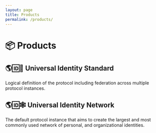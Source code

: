 ```yaml
---
layout: page
title: Products
permalink: /products/
---
```

# 📦 Products

## 🌎🆔📜 Universal Identity Standard

Logical definition of the protocol including federation across multiple protocol instances.

## 🌎🆔🕸 Universal Identity Network

The default protocol instance that aims to create the largest and most commonly used network of personal, and organizational identities.
